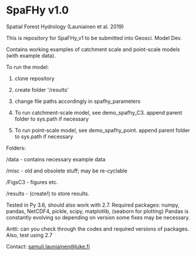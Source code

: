 # SpaFHy v1.0
Spatial Forest Hydrology (Launiainen et al. 2019)

This is repository for SpaFHy_v1 to be submitted into Geosci. Model Dev.

Contains working examples of catchment scale and point-scale models (with example data).

To run the model:

1) clone repository
2) create folder '/results'
3) change file paths accordingly in spafhy_parameters

4) To run catchment-scale model, see demo_spafhy_C3. append parent folder to sys.path if necessary
5) To run point-scale model, see demo_spafhy_point. append parent folder to sys.path if necessary

Folders:

/data - contains necessary example data

/misc - old and obsolete stuff; may be re-cyclable

/FigsC3 - figures etc.

/results - (create!) to store results.

Tested in Py 3.6, should also work with 2.7.
Required packages: numpy, pandas, NetCDF4, pickle, scipy, matplotlib, (seaborn for plotting)
Pandas is constantly evolving so depending on version some fixes may be necessary.

Antti: can you check through the codes and required versions of packages. Also, test using 2.7

Contact: samuli.launiainen@luke.fi
